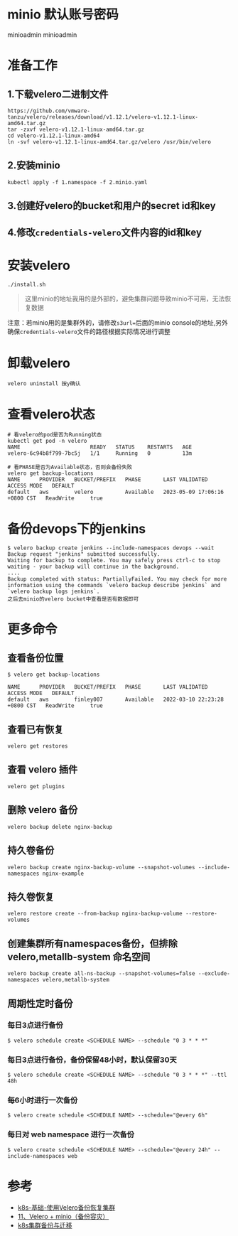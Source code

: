 # minio 默认账号密码
minioadmin
minioadmin

# 准备工作
## 1.下载velero二进制文件
```
https://github.com/vmware-tanzu/velero/releases/download/v1.12.1/velero-v1.12.1-linux-amd64.tar.gz
tar -zxvf velero-v1.12.1-linux-amd64.tar.gz
cd velero-v1.12.1-linux-amd64
ln -svf velero-v1.12.1-linux-amd64.tar.gz/velero /usr/bin/velero
```

## 2.安装minio
```
kubectl apply -f 1.namespace -f 2.minio.yaml
```

## 3.创建好velero的bucket和用户的secret id和key

## 4.修改`credentials-velero`文件内容的id和key

# 安装velero
```
./install.sh
```

> 这里minio的地址我用的是外部的，避免集群问题导致minio不可用，无法恢复数据

注意：若minio用的是集群外的，请修改`s3url=`后面的minio console的地址,另外确保`credentials-velero`文件的路径根据实际情况进行调整

# 卸载velero
```
velero uninstall 按y确认
```

# 查看velero状态
```
# 看velero的pod是否为Running状态
kubectl get pod -n velero
NAME                      READY   STATUS    RESTARTS   AGE
velero-6c94b8f799-7bc5j   1/1     Running   0          13m

# 看PHASE是否为Available状态，否则会备份失败
velero get backup-locations
NAME      PROVIDER   BUCKET/PREFIX   PHASE       LAST VALIDATED                  ACCESS MODE   DEFAULT
default   aws        velero          Available   2023-05-09 17:06:16 +0800 CST   ReadWrite     true
```

# 备份devops下的jenkins
```
$ velero backup create jenkins --include-namespaces devops --wait
Backup request "jenkins" submitted successfully.
Waiting for backup to complete. You may safely press ctrl-c to stop waiting - your backup will continue in the background.
....
Backup completed with status: PartiallyFailed. You may check for more information using the commands `velero backup describe jenkins` and `velero backup logs jenkins`.
之后去minio的velero bucket中查看是否有数据即可
```

# 更多命令

## 查看备份位置
```
$ velero get backup-locations

NAME      PROVIDER   BUCKET/PREFIX   PHASE       LAST VALIDATED                  ACCESS MODE   DEFAULT
default   aws        finley007       Available   2022-03-10 22:23:28 +0800 CST   ReadWrite     true
```

## 查看已有恢复
```
velero get restores
```

## 查看 velero 插件
```
velero get plugins
```

## 删除 velero 备份
```
velero backup delete nginx-backup
```

## 持久卷备份
```
velero backup create nginx-backup-volume --snapshot-volumes --include-namespaces nginx-example
```

## 持久卷恢复
```
velero restore create --from-backup nginx-backup-volume --restore-volumes
```

## 创建集群所有namespaces备份，但排除 velero,metallb-system 命名空间
```
velero backup create all-ns-backup --snapshot-volumes=false --exclude-namespaces velero,metallb-system
```

## 周期性定时备份
### 每日3点进行备份
```
$ velero schedule create <SCHEDULE NAME> --schedule "0 3 * * *"
```

### 每日3点进行备份，备份保留48小时，默认保留30天
```
$ velero schedule create <SCHEDULE NAME> --schedule "0 3 * * *" --ttl 48h
```

### 每6小时进行一次备份
```
$ velero create schedule <SCHEDULE NAME> --schedule="@every 6h"
```

### 每日对 web namespace 进行一次备份
```
$ velero create schedule <SCHEDULE NAME> --schedule="@every 24h" --include-namespaces web
```

# 参考
- [k8s-基础-使用Velero备份恢复集群][0]
- [11、Velero + minio（备份容灾）][1]
- [k8s集群备份与迁移][2]

[0]: https://blog.mafeifan.com/DevOps/K8s/k8s-%E5%9F%BA%E7%A1%80-%E4%BD%BF%E7%94%A8Velero%E5%A4%87%E4%BB%BD%E6%81%A2%E5%A4%8D%E9%9B%86%E7%BE%A4.html
[1]: https://blog.csdn.net/weixin_44797299/article/details/136007213
[2]: https://mp.weixin.qq.com/s/Ywc2nQdM398w0wlQi_Z0Ow
